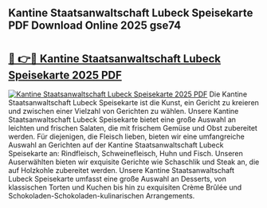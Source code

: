 ## Kantine Staatsanwaltschaft Lubeck Speisekarte PDF Download Online 2025 gse74

# <h2><a href="http://gcaugqy.nevu.top/?p=Kantine+Staatsanwaltschaft+Lubeck+Speisekarte">🔗 👉🔴 Kantine Staatsanwaltschaft Lubeck Speisekarte 2025 PDF</a></h2>

[![Kantine Staatsanwaltschaft Lubeck Speisekarte 2025 PDF](https://i.imgur.com/dBaPXMq.png)](http://gcaugqy.nevu.top/?p=Kantine+Staatsanwaltschaft+Lubeck+Speisekarte)
Die Kantine Staatsanwaltschaft Lubeck Speisekarte ist die Kunst, ein Gericht zu kreieren und zwischen einer Vielzahl von Gerichten zu wählen. Unsere Kantine Staatsanwaltschaft Lubeck Speisekarte bietet eine große Auswahl an leichten und frischen Salaten, die mit frischem Gemüse und Obst zubereitet werden. Für diejenigen, die Fleisch lieben, bieten wir eine umfangreiche Auswahl an Gerichten auf der Kantine Staatsanwaltschaft Lubeck Speisekarte an: Rindfleisch, Schweinefleisch, Huhn und Fisch. Unseren Auserwählten bieten wir exquisite Gerichte wie Schaschlik und Steak an, die auf Holzkohle zubereitet werden. Unsere Kantine Staatsanwaltschaft Lubeck Speisekarte umfasst eine große Auswahl an Desserts, von klassischen Torten und Kuchen bis hin zu exquisiten Crème Brûlée und Schokoladen-Schokoladen-kulinarischen Arrangements.
